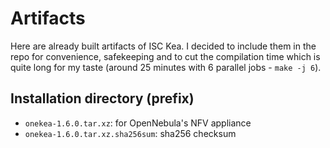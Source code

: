 # Artifacts

Here are already built artifacts of ISC Kea. I decided to include them in the repo for convenience, safekeeping and to cut the compilation time which is quite long for my taste (around 25 minutes with 6 parallel jobs - `make -j 6`).

## Installation directory (prefix)

- `onekea-1.6.0.tar.xz`: for OpenNebula's NFV appliance
- `onekea-1.6.0.tar.xz.sha256sum`: sha256 checksum
